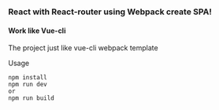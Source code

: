 ### React with React-router using Webpack create SPA!

#### Work like Vue-cli
The project just like vue-cli webpack template

Usage
```
npm install
npm run dev
or
npm run build
```
